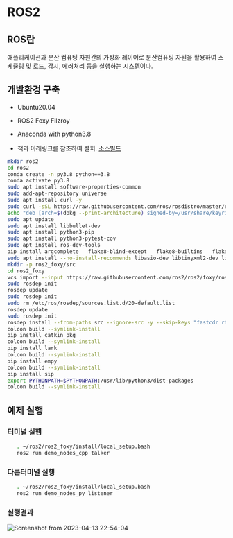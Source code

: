# ROS2

## ROS란

   애플리케이션과 분산 컴퓨팅 자원간의 가상화 레이어로 분산컴퓨팅 자원을 활용하여 스케쥴링 및 로드, 감시, 에러처리 등을 실행하는 시스템이다.

## 개발환경 구축
   
   - Ubuntu20.04
   - ROS2 Foxy Filzroy
   - Anaconda with python3.8

   - 책과 아래링크를 참조하여 설치.
   [소스빌드](https://docs.ros.org/en/foxy/Installation/Alternatives/Ubuntu-Development-Setup.html#)

  
   ```bash
   mkdir ros2
   cd ros2
   conda create -n py3.8 python==3.8
   conda activate py3.8
   sudo apt install software-properties-common
   sudo add-apt-repository universe
   sudo apt install curl -y
   sudo curl -sSL https://raw.githubusercontent.com/ros/rosdistro/master/ros.key -o /usr/share/keyrings/ros-archive-keyring.gpg
   echo "deb [arch=$(dpkg --print-architecture) signed-by=/usr/share/keyrings/ros-archive-keyring.gpg] http://packages.ros.org/ros2/ubuntu $(. /etc/os-release && echo $UBUNTU_CODENAME) main" | sudo tee /etc/apt/sources.list.d/ros2.list > /dev/null
   sudo apt update
   sudo apt install libbullet-dev
   sudo apt install python3-pip
   sudo apt install python3-pytest-cov
   sudo apt install ros-dev-tools
   pip install argcomplete   flake8-blind-except   flake8-builtins   flake8-class-newline   flake8-comprehensions   flake8-deprecated   flake8-docstrings   flake8-import-order   flake8-quotes   pytest-repeat   pytest-rerunfailures   pytest
   sudo apt install --no-install-recommends libasio-dev libtinyxml2-dev libcunit1-dev
   mkdir -p ros2_foxy/src
   cd ros2_foxy
   vcs import --input https://raw.githubusercontent.com/ros2/ros2/foxy/ros2.repos src
   sudo rosdep init
   rosdep update
   sudo rosdep init
   sudo rm /etc/ros/rosdep/sources.list.d/20-default.list 
   rosdep update
   sudo rosdep init
   rosdep install --from-paths src --ignore-src -y --skip-keys "fastcdr rti-connext-dds-5.3.1 urdfdom_headers"
   colcon build --symlink-install
   pip install catkin_pkg
   colcon build --symlink-install
   pip install lark
   colcon build --symlink-install
   pip install empy
   colcon build --symlink-install
   pip install sip
   export PYTHONPATH=$PYTHONPATH:/usr/lib/python3/dist-packages
   colcon build --symlink-install
```
## 예제 실행
### 터미널 실행
```bash
   . ~/ros2/ros2_foxy/install/local_setup.bash
   ros2 run demo_nodes_cpp talker
```
### 다른터미널 실행
```bash
   . ~/ros2/ros2_foxy/install/local_setup.bash
   ros2 run demo_nodes_py listener
```
### 실행결과
![Screenshot from 2023-04-13 22-54-04](https://user-images.githubusercontent.com/22469193/231793315-9cb0adc9-864e-4b38-95c8-b01abfead1c3.png)
